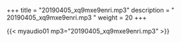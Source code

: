 +++
title = "20190405_xq9mxe9enri.mp3"
description = " 20190405_xq9mxe9enri.mp3 "
weight = 20
+++

{{< myaudio01 mp3="20190405_xq9mxe9enri.mp3" >}}

